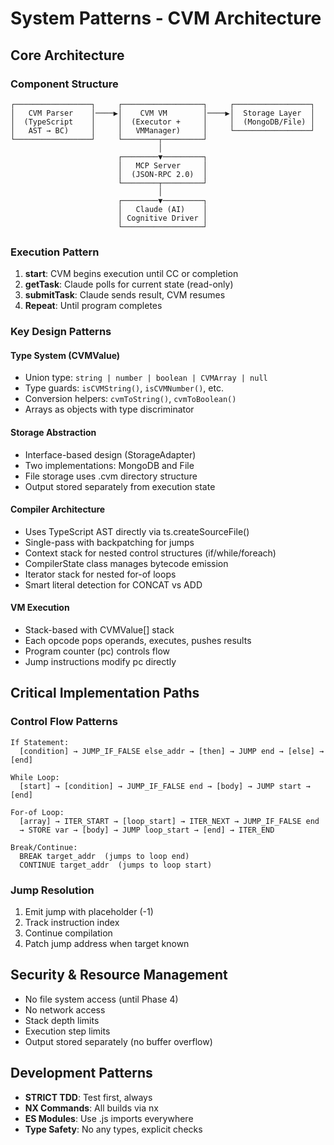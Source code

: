 # System Patterns - CVM Architecture

## Core Architecture

### Component Structure
```
┌─────────────────┐     ┌──────────────────┐     ┌─────────────────┐
│   CVM Parser    │────▶│    CVM VM        │────▶│  Storage Layer  │
│  (TypeScript    │     │  (Executor +     │     │  (MongoDB/File) │
│   AST → BC)     │     │   VMManager)     │     └─────────────────┘
└─────────────────┘     └────────┬─────────┘
                                 │
                        ┌────────▼─────────┐
                        │   MCP Server     │
                        │  (JSON-RPC 2.0)  │
                        └────────┬─────────┘
                                 │
                        ┌────────▼─────────┐
                        │   Claude (AI)    │
                        │ Cognitive Driver │
                        └──────────────────┘
```

### Execution Pattern
1. **start**: CVM begins execution until CC or completion
2. **getTask**: Claude polls for current state (read-only)
3. **submitTask**: Claude sends result, CVM resumes
4. **Repeat**: Until program completes

### Key Design Patterns

#### Type System (CVMValue)
- Union type: `string | number | boolean | CVMArray | null`
- Type guards: `isCVMString()`, `isCVMNumber()`, etc.
- Conversion helpers: `cvmToString()`, `cvmToBoolean()`
- Arrays as objects with type discriminator

#### Storage Abstraction
- Interface-based design (StorageAdapter)
- Two implementations: MongoDB and File
- File storage uses .cvm directory structure
- Output stored separately from execution state

#### Compiler Architecture
- Uses TypeScript AST directly via ts.createSourceFile()
- Single-pass with backpatching for jumps
- Context stack for nested control structures (if/while/foreach)
- CompilerState class manages bytecode emission
- Iterator stack for nested for-of loops
- Smart literal detection for CONCAT vs ADD

#### VM Execution
- Stack-based with CVMValue[] stack
- Each opcode pops operands, executes, pushes results
- Program counter (pc) controls flow
- Jump instructions modify pc directly

## Critical Implementation Paths

### Control Flow Patterns
```
If Statement:
  [condition] → JUMP_IF_FALSE else_addr → [then] → JUMP end → [else] → [end]

While Loop:
  [start] → [condition] → JUMP_IF_FALSE end → [body] → JUMP start → [end]

For-of Loop:
  [array] → ITER_START → [loop_start] → ITER_NEXT → JUMP_IF_FALSE end 
  → STORE var → [body] → JUMP loop_start → [end] → ITER_END

Break/Continue:
  BREAK target_addr  (jumps to loop end)
  CONTINUE target_addr  (jumps to loop start)
```

### Jump Resolution
1. Emit jump with placeholder (-1)
2. Track instruction index
3. Continue compilation
4. Patch jump address when target known

## Security & Resource Management
- No file system access (until Phase 4)
- No network access
- Stack depth limits
- Execution step limits
- Output stored separately (no buffer overflow)

## Development Patterns
- **STRICT TDD**: Test first, always
- **NX Commands**: All builds via nx
- **ES Modules**: Use .js imports everywhere
- **Type Safety**: No any types, explicit checks
